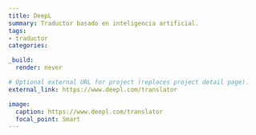 ```yaml
---
title: DeepL
summary: Traductor basado en inteligencia artificial.
tags:
- traductor
categories: 

_build:
  render: never

# Optional external URL for project (replaces project detail page).
external_link: https://www.deepl.com/translator

image:
  caption: https://www.deepl.com/translator
  focal_point: Smart
---
```

